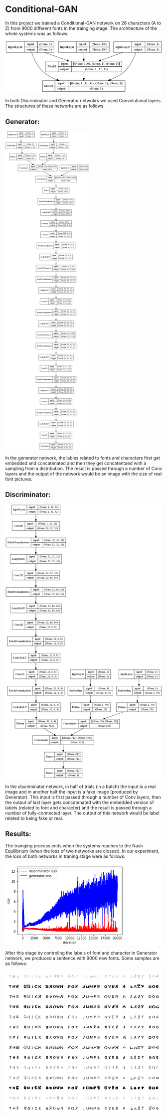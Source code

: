 # Conditional-GAN
In this project we trained a Conditional-GAN network on 26 characters (A to Z) from 9000 different fonts in the trainging stage. The architecture of the whole systems was as follows:

![](structure/mixed.png)

In both Discriminator and Generator netwokrs we used Convolutional layers. The structures of these networks are as follows:

## Generator:

![](structure/generator.png)

In the generator network, the lables related to fonts and characters first get embedded and concatenated and then they get concatentaed with a sampling from a distribution. The result is passed through a number of Conv layers and the output of the network would be an image with the size of real font pictures.

## Discriminator:

![](structure/discriminator.png)

In the discriminator network, in half of trials (in a batch) the input is a real image and in another half the input is a fake image (produced by Generator). This input is first passed through a number of Conv layers, then the output of last layer gets concatenated with the embedded version of labels (related to font and character) and the result is passed through a number of fully-connected layer. The output of this network would be label related to being fake or real.


## Results:

The trainging process ends when the systems reaches to the Nash Equilibrium (when the loss of two networks are closest). In our experiment, the loss of both networks in traning stage were as follows:

![](images/loss.png)

After this stage by controling the labels of font and character in Generator network, we produced a sentence with 9000 new fonts. Some samples are as follows:

![](images/fonts.png)
